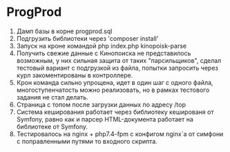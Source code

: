 # ProgProd
1. Дамп базы в корне progprod.sql
2. Подгрузить библиотеки через 'composer install' 
3. Запуск на кроне командой php index.php kinopoisk-parse
4. Получить свежие данные с Кинопоиска не представилось возможным, у них сильная защита от таких "парсильщиков", сделал тестовый вариант с подгрузкой из файла, попытки запросить через курл закоментированы в контроллере.
5. Крон команда сильно упрощена, идет в один шаг с одного файла, многоступенчатость можно реализовать, но в рамках тестового задания не стал делать.
6. Страница с топом после загрузки данных по адресу /top
7. Система кеширования работает через библиотеку кешированя от Symfony, равно как и парсер HTML-документа работает на библиотеке от Symfony.
8. Тестировалось на nginx + php7.4-fpm с конфигом nginx`а от симфони с поправленными путями то входного скрипта.
